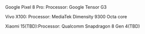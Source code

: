 
Google Pixel 8 Pro: Processor: Google Tensor G3

Vivo X100: Processor: MediaTek Dimensity 9300 Octa core 

Xiaomi 15(TBD):Processor: Qualcomm Snapdragon 8 Gen 4(TBD)

